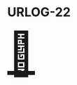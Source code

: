 # URLOG-22

<a href="https://flagstories.co/" target="_blank" style="font-size: 10vw; text-align:center;"><div>🚪</div></a>